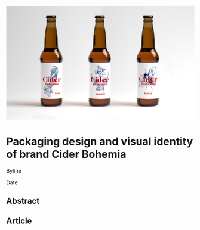 ![new labels for Cider Bohemia.](./img/thesis-abstract-hero.png)

# Packaging design and visual identity of brand Cider Bohemia
Byline

Date

<!-- Content goes here… -->

## Abstract

<!-- Abstract and keywords. -->

## Article

<!-- Expanded article based on outline. -->
